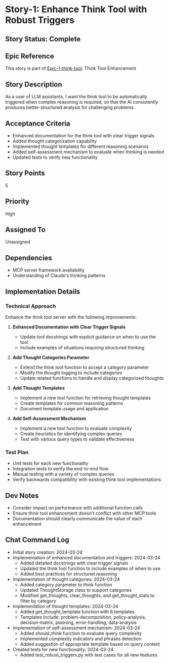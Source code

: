 # Story-1: Enhance Think Tool with Robust Triggers

## Story Status: Complete

## Epic Reference
This story is part of [Epic-1-think-tool](../epic-1-think-tool/epic-summary.md): Think Tool Enhancement

## Story Description
As a user of LLM assistants, I want the think tool to be automatically triggered when complex reasoning is required, so that the AI consistently produces better-structured analysis for challenging problems.

## Acceptance Criteria
- Enhanced documentation for the think tool with clear trigger signals
- Added thought categorization capability
- Implemented thought templates for different reasoning scenarios
- Added self-assessment mechanism to evaluate when thinking is needed
- Updated tests to verify new functionality

## Story Points
5

## Priority
High

## Assigned To
Unassigned

## Dependencies
- MCP server framework availability
- Understanding of Claude's thinking patterns

## Implementation Details

### Technical Approach
Enhance the think tool server with the following improvements:

1. **Enhanced Documentation with Clear Trigger Signals**
   - Update tool docstrings with explicit guidance on when to use the tool
   - Include examples of situations requiring structured thinking

2. **Add Thought Categories Parameter**
   - Extend the think tool function to accept a category parameter
   - Modify the thought logging to include categories
   - Update related functions to handle and display categorized thoughts

3. **Add Thought Templates**
   - Implement a new tool function for retrieving thought templates
   - Create templates for common reasoning patterns
   - Document template usage and application

4. **Add Self-Assessment Mechanism**
   - Implement a new tool function to evaluate complexity
   - Create heuristics for identifying complex queries
   - Test with various query types to validate effectiveness

### Test Plan
- Unit tests for each new functionality
- Integration tests to verify the end-to-end flow
- Manual testing with a variety of complex queries
- Verify backwards compatibility with existing think tool implementations

## Dev Notes
- Consider impact on performance with additional function calls
- Ensure think tool enhancement doesn't conflict with other MCP tools
- Documentation should clearly communicate the value of each enhancement

## Chat Command Log
- Initial story creation: 2024-03-24
- Implementation of enhanced documentation and triggers: 2024-03-24
  - Added detailed docstrings with clear trigger signals
  - Updated the think tool function to include examples of when to use
  - Added best practices for structured reasoning
- Implementation of thought categories: 2024-03-24
  - Added category parameter to think function
  - Updated ThoughtStorage class to support categories
  - Modified get_thoughts, clear_thoughts, and get_thought_stats to filter by category
- Implementation of thought templates: 2024-03-24
  - Added get_thought_template function with 6 templates
  - Templates include: problem-decomposition, policy-analysis, decision-matrix, planning, error-handling, data-analysis
- Implementation of self-assessment mechanism: 2024-03-24
  - Added should_think function to evaluate query complexity
  - Implemented complexity indicators and phrases detection
  - Added suggestion of appropriate template based on query content
- Created tests for new functionality: 2024-03-24
  - Added test_robust_triggers.py with test cases for all new features 